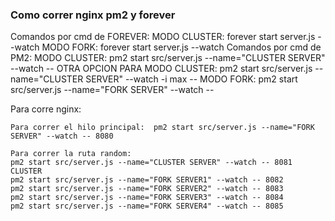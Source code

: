### Como correr nginx pm2 y forever 

Comandos por cmd de FOREVER: 
    MODO CLUSTER: forever start server.js --watch <puerto> <modo>
    MODO FORK: forever start server.js --watch  <puerto> 
Comandos por cmd de PM2: 
    MODO CLUSTER:   pm2 start src/server.js --name="CLUSTER SERVER" --watch -- <puerto> <modo>
    OTRA OPCION PARA MODO CLUSTER:   pm2 start src/server.js --name="CLUSTER SERVER" --watch -i max  -- <puerto> 
    MODO FORK:   pm2 start src/server.js --name="FORK SERVER" --watch -- <puerto>

Para corre nginx: 

    Para correr el hilo principal:  pm2 start src/server.js --name="FORK SERVER" --watch -- 8080 

    Para correr la ruta random:
    pm2 start src/server.js --name="CLUSTER SERVER" --watch -- 8081 CLUSTER 
    pm2 start src/server.js --name="FORK SERVER1" --watch -- 8082
    pm2 start src/server.js --name="FORK SERVER2" --watch -- 8083
    pm2 start src/server.js --name="FORK SERVER3" --watch -- 8084
    pm2 start src/server.js --name="FORK SERVER4" --watch -- 8085

    